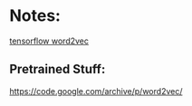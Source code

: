 

# Notes:

[tensorflow word2vec](https://github.com/tensorflow/tensorflow/blob/r0.9/tensorflow/examples/tutorials/word2vec/word2vec_basic.py)

## Pretrained Stuff:

https://code.google.com/archive/p/word2vec/